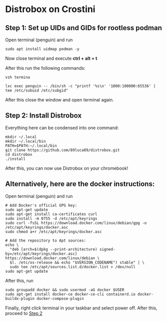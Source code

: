 # Distrobox on Crostini

## Step 1: Set up UIDs and GIDs for rootless podman

Open terminal (penguin) and run
```
sudo apt install uidmap podman -y
```
Now close terminal and execute **ctrl + alt + t**

After this run the following commands:
```
vsh termina
```
```
lxc exec penguin -- /bin/sh -c "printf '%s\n' '1000:100000:65536' | tee /etc/subuid /etc/subgid"
```
After this close the window and open terminal again.

## Step 2: Install Distrobox

Everything here can be condensed into one command:
```
mkdir ~/.local
mkdir ~/.local/bin
PATH=$PATH:~/.local/bin
git clone https://github.com/89luca89/distrobox.git
cd distrobox
./install
```
After this, you can now use Distrobox on your chromebook!

## Alternatively, here are the docker instructions:

Open terminal (penguin) and run
```
# Add Docker's official GPG key:
sudo apt-get update
sudo apt-get install ca-certificates curl
sudo install -m 0755 -d /etc/apt/keyrings
sudo curl -fsSL https://download.docker.com/linux/debian/gpg -o /etc/apt/keyrings/docker.asc
sudo chmod a+r /etc/apt/keyrings/docker.asc

# Add the repository to Apt sources:
echo \
  "deb [arch=$(dpkg --print-architecture) signed-by=/etc/apt/keyrings/docker.asc] https://download.docker.com/linux/debian \
  $(. /etc/os-release && echo "$VERSION_CODENAME") stable" | \
  sudo tee /etc/apt/sources.list.d/docker.list > /dev/null
sudo apt-get update
```
After this, run 
```
sudo groupadd docker && sudo usermod -aG docker $USER
sudo apt-get install docker-ce docker-ce-cli containerd.io docker-buildx-plugin docker-compose-plugin
```
Finally, right click terminal in your taskbar and select power off.
After this, proceed to [Step 2](https://github.com/upperint/Distrobox_on_Crostini?tab=readme-ov-file#step-2-install-distrobox)
